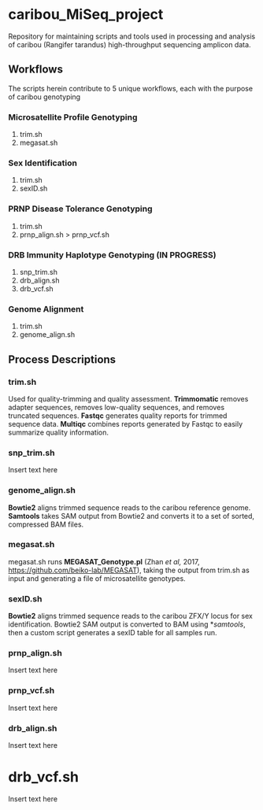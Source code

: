 # caribou_MiSeq_project
Repository for maintaining scripts and tools used in processing and analysis of caribou (Rangifer tarandus) high-throughput sequencing amplicon data. 


## Workflows

The scripts herein contribute to 5 unique workflows, each with the purpose of caribou genotyping


### Microsatellite Profile Genotyping

1. trim.sh
2. megasat.sh


### Sex Identification

1. trim.sh
2. sexID.sh


### PRNP Disease Tolerance Genotyping

1. trim.sh
2. prnp_align.sh > prnp_vcf.sh


### DRB Immunity Haplotype Genotyping (IN PROGRESS)

1. snp_trim.sh
2. drb_align.sh
3. drb_vcf.sh


### Genome Alignment

1. trim.sh
2. genome_align.sh




## Process Descriptions


### trim.sh

Used for quality-trimming and quality assessment. **Trimmomatic** removes adapter sequences, removes low-quality sequences, and removes truncated sequences.  **Fastqc** generates quality reports for trimmed sequence data. **Multiqc** combines reports generated by Fastqc to easily summarize quality information.


### snp_trim.sh

Insert text here


### genome_align.sh

**Bowtie2** aligns trimmed sequence reads to the caribou reference genome. **Samtools** takes SAM output from Bowtie2 and converts it to a set of sorted, compressed BAM files.


### megasat.sh

megasat.sh runs **MEGASAT_Genotype.pl** (Zhan *et al,* 2017, https://github.com/beiko-lab/MEGASAT), taking the output from trim.sh as input and generating a file of microsatellite genotypes.


### sexID.sh

**Bowtie2** aligns trimmed sequence reads to the caribou ZFX/Y locus for sex identification. Bowtie2 SAM output is converted to BAM using **samtools*, then a custom script generates a sexID table for all samples run.


### prnp_align.sh

Insert text here


### prnp_vcf.sh

Insert text here


### drb_align.sh

Insert text here


# drb_vcf.sh

Insert text here
